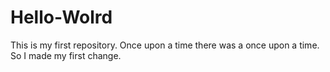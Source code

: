 Hello-Wolrd
===========

This is my first repository.
Once upon a time there was a once upon a time.
So I made my first change.
